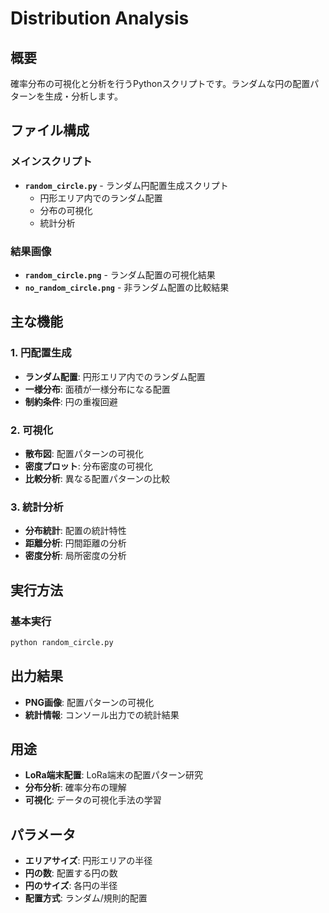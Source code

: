 # Distribution Analysis

## 概要
確率分布の可視化と分析を行うPythonスクリプトです。ランダムな円の配置パターンを生成・分析します。

## ファイル構成

### メインスクリプト
- **`random_circle.py`** - ランダム円配置生成スクリプト
  - 円形エリア内でのランダム配置
  - 分布の可視化
  - 統計分析

### 結果画像
- **`random_circle.png`** - ランダム配置の可視化結果
- **`no_random_circle.png`** - 非ランダム配置の比較結果

## 主な機能

### 1. 円配置生成
- **ランダム配置**: 円形エリア内でのランダム配置
- **一様分布**: 面積が一様分布になる配置
- **制約条件**: 円の重複回避

### 2. 可視化
- **散布図**: 配置パターンの可視化
- **密度プロット**: 分布密度の可視化
- **比較分析**: 異なる配置パターンの比較

### 3. 統計分析
- **分布統計**: 配置の統計特性
- **距離分析**: 円間距離の分析
- **密度分析**: 局所密度の分析

## 実行方法

### 基本実行
```bash
python random_circle.py
```

## 出力結果
- **PNG画像**: 配置パターンの可視化
- **統計情報**: コンソール出力での統計結果

## 用途
- **LoRa端末配置**: LoRa端末の配置パターン研究
- **分布分析**: 確率分布の理解
- **可視化**: データの可視化手法の学習

## パラメータ
- **エリアサイズ**: 円形エリアの半径
- **円の数**: 配置する円の数
- **円のサイズ**: 各円の半径
- **配置方式**: ランダム/規則的配置
